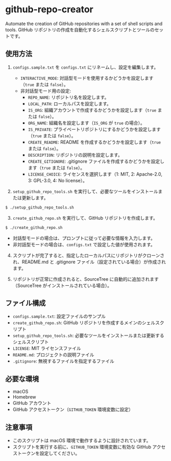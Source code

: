# github-repo-creator
Automate the creation of GitHub repositories with a set of shell scripts and tools.
GitHub リポジトリの作成を自動化するシェルスクリプトとツールのセットです。

## 使用方法
1. `configs.sample.txt` を `configs.txt` にリネームし、設定を編集します。
   - `INTERACTIVE_MODE`: 対話型モードを使用するかどうかを設定します（`true` または `false`）。
   - 非対話型モード用の設定:
     - `REPO_NAME`: リポジトリ名を設定します。
     - `LOCAL_PATH`: ローカルパスを設定します。
     - `IS_ORG`: 組織アカウントで作成するかどうかを設定します（`true` または `false`）。
     - `ORG_NAME`: 組織名を設定します（`IS_ORG` が `true` の場合）。
     - `IS_PRIVATE`: プライベートリポジトリにするかどうかを設定します（`true` または `false`）。
     - `CREATE_README`: README を作成するかどうかを設定します（`true` または `false`）。
     - `DESCRIPTION`: リポジトリの説明を設定します。
     - `CREATE_GITIGNORE`: .gitignore ファイルを作成するかどうかを設定します（`true` または `false`）。
     - `LICENSE_CHOICE`: ライセンスを選択します（1: MIT, 2: Apache-2.0, 3: GPL-3.0, 4: No license）。

2. `setup_github_repo_tools.sh` を実行して、必要なツールをインストールまたは更新します。
```bash
$ ./setup_github_repo_tools.sh
```

3. `create_github_repo.sh` を実行して、GitHub リポジトリを作成します。
```bash
$ ./create_github_repo.sh
```
- 対話型モードの場合は、プロンプトに従って必要な情報を入力します。
- 非対話型モードの場合は、`configs.txt` で設定した値が使用されます。

4. スクリプトが完了すると、指定したローカルパスにリポジトリがクローンされ、README.md と .gitignore ファイル（設定されている場合）が作成されます。

5. リポジトリが正常に作成されると、SourceTree に自動的に追加されます（SourceTree がインストールされている場合）。

## ファイル構成
- `configs.sample.txt`: 設定ファイルのサンプル
- `create_github_repo.sh`: GitHub リポジトリを作成するメインのシェルスクリプト
- `setup_github_repo_tools.sh`: 必要なツールをインストールまたは更新するシェルスクリプト
- `LICENSE`: MIT ライセンスファイル
- `README.md`: プロジェクトの説明ファイル
- `.gitignore`: 無視するファイルを指定するファイル

## 必要な環境
- macOS
- Homebrew
- GitHub アカウント
- GitHub アクセストークン（`GITHUB_TOKEN` 環境変数に設定）

## 注意事項
- このスクリプトは macOS 環境で動作するように設計されています。
- スクリプトを実行する前に、`GITHUB_TOKEN` 環境変数に有効な GitHub アクセストークンを設定してください。